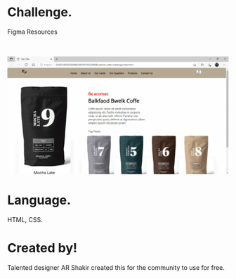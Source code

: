 
# Challenge.
Figma Resources

<br/><br/>
![Apresentação da Pagina](https://github.com/IsadoraVanderlan/website-coffe/blob/main/Apresenta%C3%A7%C3%A3o.gif)
<br/>

# Language.
HTML, CSS.

# Created by!
Talented designer AR Shakir created this for the community to use for free.
<br/> <br/> <br/>


